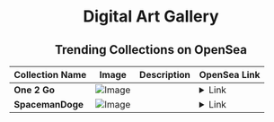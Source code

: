 <div align="center">

# Digital Art Gallery

## Trending Collections on OpenSea

| Collection Name                       | Image                                                                                     | Description                       | OpenSea Link                                                                                          |
|---------------------------------------|-------------------------------------------------------------------------------------------|-----------------------------------|--------------------------------------------------------------------------------------------------------|
| **One 2 Go** | ![Image](https://i.seadn.io/s/raw/files/a43b8a50ebd06b89a34642a622dd389d.jpg?w=500&auto=format?w=200&auto=format) |  | <details><summary>Link</summary>[One 2 Go](https://opensea.io/collection/one-2-go)</details> |
| **SpacemanDoge** | ![Image](https://i.seadn.io/s/raw/files/cb5b7bf0166a511fa40870889d99a6ac.png?w=500&auto=format?w=200&auto=format) |  | <details><summary>Link</summary>[SpacemanDoge](https://opensea.io/collection/spacemandoge-1)</details> |

</div>